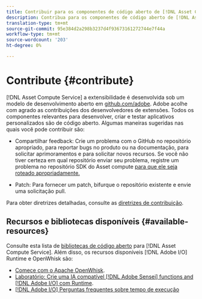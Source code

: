 ```yaml
---
title: Contribuir para os componentes de código aberto de [!DNL Asset Compute Service]
description: Contribua para os componentes de código aberto de [!DNL Asset Compute Service].
translation-type: tm+mt
source-git-commit: 95e384d2a298b3237d4f93673161272744e7f44a
workflow-type: tm+mt
source-wordcount: '203'
ht-degree: 0%

---
```



# Contribute {#contribute}

[!DNL Asset Compute Service] a extensibilidade é desenvolvida sob um modelo de desenvolvimento aberto em  [github.com/adobe](https://github.com/adobe). Adobe acolhe com agrado as contribuições dos desenvolvedores de extensões. Todos os componentes relevantes para desenvolver, criar e testar aplicativos personalizados são de código aberto. Algumas maneiras sugeridas nas quais você pode contribuir são:

* Compartilhar feedback: Crie um problema com o GitHub no repositório apropriado, para reportar bugs no produto ou na documentação, para solicitar aprimoramentos e para solicitar novos recursos. Se você não tiver certeza em qual repositório enviar seu problema, registre um problema no repositório SDK do Asset compute [para que ele seja roteado apropriadamente.](https://github.com/adobe/asset-compute-sdk)

* Patch: Para fornecer um patch, bifurque o repositório existente e envie uma solicitação pull.

Para obter diretrizes detalhadas, consulte as [diretrizes de contribuição](https://github.com/adobe/asset-compute-sdk/blob/master/.github/CONTRIBUTING.md).

## Recursos e bibliotecas disponíveis {#available-resources}

Consulte esta lista de [bibliotecas de código aberto](https://github.com/adobe/asset-compute-sdk#available-resources-and-libraries) para [!DNL Asset Compute Service]. Além disso, os recursos disponíveis [!DNL Adobe I/O] Runtime e OpenWhisk são:

* [Comece com o Apache OpenWhisk](https://github.com/apache/incubator-openwhisk/tree/master/docs#getting-started-with-openwhisk).
* [Laboratório: Crie uma IA compatível  [!DNL Adobe Sensei] functions and [!DNL Adobe I/O] com Runtime](https://opensource.adobe.com/adobe-sensei-ai-functions/index.html).
* [[!DNL Adobe I/O] Perguntas frequentes sobre tempo de execução](https://www.adobe.io/apis/experienceplatform/runtime/docs.html#!adobedocs/adobeio-runtime/master/resources/faq.md)

<!-- **TBD** for post-release:
* Link to Firefly open-source components.
* Issues in `aio` can be reported in Firefly repos.
* Issues in asset-compute-sdk or devtool goes into the relevant repos from Nui.
-->
